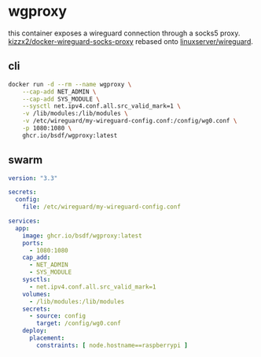wgproxy
=======

this container exposes a wireguard connection through a socks5 proxy.
[kizzx2/docker-wireguard-socks-proxy](https://github.com/kizzx2/docker-wireguard-socks-proxy)
rebased onto
[linuxserver/wireguard](https://github.com/linuxserver/docker-wireguard).

## cli

```sh
docker run -d --rm --name wgproxy \
    --cap-add NET_ADMIN \
    --cap-add SYS_MODULE \
    --sysctl net.ipv4.conf.all.src_valid_mark=1 \
    -v /lib/modules:/lib/modules \
    -v /etc/wireguard/my-wireguard-config.conf:/config/wg0.conf \
    -p 1080:1080 \
    ghcr.io/bsdf/wgproxy:latest
```

## swarm

```yaml
version: "3.3"

secrets:
  config:
    file: /etc/wireguard/my-wireguard-config.conf

services:
  app:
    image: ghcr.io/bsdf/wgproxy:latest
    ports:
      - 1080:1080
    cap_add:
      - NET_ADMIN
      - SYS_MODULE
    sysctls:
      - net.ipv4.conf.all.src_valid_mark=1
    volumes:
      - /lib/modules:/lib/modules
    secrets:
      - source: config
        target: /config/wg0.conf
    deploy:
      placement:
        constraints: [ node.hostname==raspberrypi ]
```
